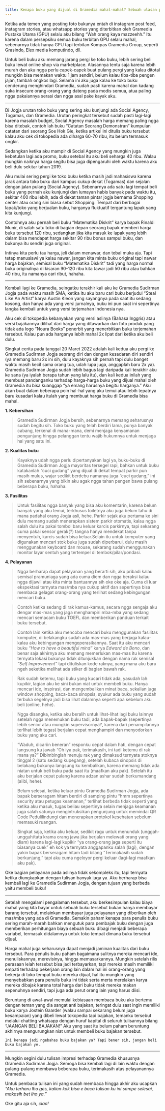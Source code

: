 ```yaml
---
title: Kenapa buku yang dijual di Gramedia mahal-mahal? Sebuah ulasan pengunjung
---
```


Ketika ada temen yang posting foto bukunya entah di instagram post feed, instagram stories, atau whatsapp stories yang diterbitkan oleh Gramedia Pustaka Utama (GPU) selalu aku bilang “Wah orang kaya mazzeehh.” Itu karena dalam persepsiku semua buku terbitan GPU selalu mahal, sebenarnya tidak hanya GPU tapi terbitan Kompas Gramedia Group, seperti Grasindo, Elex media komputindo, dll.  

Untuk beli buku aku memang jarang pergi ke toko buku, lebih sering beli buku lewat online shop via marketplace. Alasannya tentu saja karena lebih murah dan aku ngga perlu capek-capek buat pulang pergi yang kalau ditotal mungkin bisa memakan waktu 1 jam sendiri, belum kalau tiba-tiba pengen jajan, tambah ongkos lagi. Selama ini aku juga kalau ke toko buku cenderung menghindari Gramedia, sudah pasti karena mahal dan kadang suka insecure orang-orang yang dateng pada modis semua, atua paling ngga pakaiannya serasi dan ngga asal pake kayak aku.  

----

Di Jogja urutan toko buku yang sering aku kunjungi ada Social Agency, Togamas, dan Gramedia. Urutan peringkat tersebut sudah pasti lagi-lagi karena masalah budget, Social Agency masalah harga memang paling ngga bisa ditebak, contoh lah buku “Catatan Seorang Demonstran” kumpulan catatan dari seorang Soe Hok Gie, ketika artikel ini ditulis buku tersebut kalau aku cek di tokopedia ada diharga 60-70 ribu, itu belum termasuk ongkir.  

Sedangkan ketika aku mampir di Social Agency yang mungkin juga kebetulan lagi ada promo, buku setebal itu aku beli seharga 40 ribu. Walau mungkin naiknya harga segitu bisa juga dipengaruhi oleh waktu karena aku beli dulu sekitar tahun 2019.  

Aku mulai sering pergi ke toko buku ketika masih jadi mahasiswa karena jarak antara toko buku dari kampus cukup dekat (Togamas) dan sejalan dengan jalan pulang (Social Agency). Sebenarnya ada satu lagi tempat beli buku yang pernah aku kunjungi dan lumayan habis banyak pada waktu itu, sekitar 400 ribu lebih, ada di dekat taman pintar jogja bernama Shopping center atau orang sini biasa sebut Shopping. Tempat dari berbagai lapak/toko yang berjualan buku, harganya fluktuatif tergantung lapak yang kita kunjungi.  

Contohnya aku pernah beli buku “Matematika Diskrit” karya bapak Rinaldi Munir, di salah satu toko di bagian depan seorang bapak memberi harga buku tersebut 120 ribu, sedangkan jika kita masuk ke lapak yang lebih dalam bisa mendapat harga sekitar 90 ribu bonus sampul buku, dan bukunya itu sendiri juga original.  

Intinya kita perlu tau harga, jeli dalam menawar, dan tebal muka aja. Tapi tetap manusiawi ya kalau nawar, jangan kita minta buku original tapi nawar harga bajakan, semisal buku “Matematika Diskrit” tadi yang harga normal buku originalnya di kisaran 90-120 ribu kita tawar jadi 50 ribu atau bahkan 40 ribu, itu namanya cari ribut, hahaha.  

----

Kembali lagi ke Gramedia, seingatku terakhir kali aku ke Gramedia Sudirman Jogja pada waktu masih SMA, ketika itu aku baru cari buku berjudul “Steal Like An Artist” karya Austin Kleon yang sayangnya pada saat itu sedang kosong, dan hanya ada yang versi jurnalnya, buku ini pun saat ini sepertinya langka kembali untuk yang versi terjemahan Indonesia nya.  

Aku cek di tokopedia kebanyakan yang versi aslinya (Bahasa Inggris) atau versi bajakannya dilihat dari harga yang ditawarkan dan foto produk yang tidak ada logo “Noura Books” penerbit yang menerbitkan buku terjemahan tersebut. Kalau pun ada harganya lebih mahal 2x lipat dari ketika aku beli dulu.  

Singkat cerita pada tanggal 20 Maret 2022 adalah kali kedua aku pergi ke Gramedia Sudirman Jogja seorang diri dan dengan kesadaran diri sendiri (ya memang baru 2x ini sih, dulu kayaknya sih pernah tapi dulu banget waktu masih kecil sama orang tua, udah lupa juga, anggaplah baru 2x ya). Gramedia Sudirman Jogja sudah lebih bagus lagi daripada kali terakhir aku ke sana (ya iyalah berapa tahun yang lalu itu), dan kali kedua inilah yang membuat pandanganku terhadap harga-harga buku yang dijual mahal oleh Gramedia itu bisa kuanggap “ya emang harusnya begitu harganya.” Aku akan buat dalam beberapa poin hal-hal yang aku temui atau lebih tepatnya baru kusadari kalau itulah yang membuat harga buku di Gramedia bisa mahal.  

**1. Kebersihan**  
  
> Gramedia Sudirman Jogja bersih, sebenarnya memang seharusnya sudah begitu sih. Toko buku yang telah berdiri lama, punya banyak cabang, terkenal di mana-mana, demi menjaga kenyamanan pengunjung hingga pelanggan tentu wajib hukumnya untuk menjaga hal yang satu ini.  

**2. Kualitas buku**  

> Kayaknya udah ngga perlu dipertanyakan lagi ya, buku-buku di Gramedia Sudirman Jogja mayoritas tersegel rapi, bahkan untuk buku katakanlah “cuci gudang” yang dijual di dekat tempat parkir pun masih mulus, wajar sedikit berdebu namanya juga “cuci gudang,” ini sih sebenarnya yang bikin aku agak ngga tahan pengen bawa pulang beberapa buku, hahaha.  

**3. Fasilitas**  

> Untuk fasilitas ngga banyak yang bisa aku komentarin, karena belum banyak yang aku temui, terkhusus toiletnya aku juga belum tahu di mana padahal orang Jogja asli, hehe. Parkir sejak aku pertama ke sini dulu memang sudah menerapkan sistem parkir otomatis, kalau ngga salah dulu itu pakai tombol baru keluar karcis parkirnya, tapi sekarang cuma pakai sensor gerak(?) tangna hanya mendekat tanpa menyentuh, karcis sudah bisa keluar.Selain itu untuk komputer yang digunakan mencari stok buku juga sudah diperbarui, dulu masih menggunakan keyboard dan mouse, sekarang sudah menggunakan monitor layar sentuh yang tertempel di tembok/pilar/pondasi.  

**4. Pelayanan**  
    
> Ngga berharap dapat pelayanan yang berarti sih, aku pribadi kalau semisal pramuniaga yang ada cuma diem dan ngga beraksi kalau ngga dijawil atau kita minta bantuannya sih oke oke aja. Cuma di luar ekspektasi ternyata mas/mba nya cukup aktif dan sepertinya bisa membaca gelagat orang-orang yang terlihat sedang kebingungan mencari buku.  

> Contoh ketika sedang di rak kamus-kamus, secara ngga sengaja aku dengar mas-mas yang jaga menghampiri mba-mba yang sedang mencari semacam buku TOEFL dan memberikan panduan terkait buku tersebut.  

> Contoh lain ketika aku mencoba mencari buku menggunakan fasilitas komputer, di belakangku sudah ada mas-mas yang berjaga kalau-kalau aku kebingungan mengoperasikannya. Saat itu aku mencari buku _“How to have a beautiful mind”_ karya _Edward de Bono_, dan benar saja akhirnya aku memang memerlukan mas-mas itu karena ternyata lokasi bukunya tidak ditunjukkan dengan nama rak semisal _“Self Improvement”_ tapi dituliskan kode raknya, yang mana aku baru ngeh seketika melihat ada stiker di bagian bawah rak.  
    
> Rak sudah ketemu, tapi buku yang kucari tidak ada, yasudah lah kupikir, lagian aku ke sini bukan niat untuk membeli buku. Hanya mencari ide, inspirasi, dan mengembalikan minat baca, sekalian juga window shopping, baca-baca sinopsis, syukur ada buku yang sudah terbuka segelnya jadi bisa lihat dalamnya seperti apa sebelum aku beli (online, hehe).  
    
> Ngga disangka, ketika aku beralih untuk lihat-lihat lagi buku lainnya setelah ngga menemukan buku tadi, ada bapak-bapak (sepertinya lebih senior atau mungkin supervisornya?, karena dari penampilannya terlihat lebih tegas) berjalan cepat menghampiri dan menyodorkan buku yang aku cari. 

>“Waduh, dicariin beneran” responku cepat dalam hati, dengan cepat langsung ku jawab “Oh iya pak, terimakasih, ini tadi ketemu di rak mana ya?” Dibimbinglah menuju rak yang dimaksud ternyata stoknya tinggal 2 (satu sedang kupegang), setelah kubaca sinopsis di belakang bukunya langsung ku kembalikan, karena memang tidak ada niatan untuk beli buku pada saat itu (maafkan aku pak). Setelah itu aku berjalan cepat pulang karena adzan ashar sudah berkumandang (alibi, hehe).  
    
> Belum selesai, ketika keluar pintu Gramedia Sudirman Jogja, ada bapak berseragam hitam berdiri di samping pintu “hmm sepertinya security atau petugas keamanan,” terlihat berbeda tidak seperti yang ketika aku masuk, tugas beliau sepertinya selain menjaga keamanan juga salah satunya mengintruksikan pengunjung untuk memindai QR Code Pedulilindungi dan menerapkan protokol kesehatan sebelum memasuki ruangan.  
    
> Singkat saja, ketika aku keluar, sedikit ragu untuk menunduk (unggah-ungguh/tata krama orang jawa jika berjalan melewati orang yang diam) karena lagi-lagi kupikir “ya orang-orang jaga seperti itu biasanya cuek” eh kok ya ternyata anggapanku salah (lagi), dengan yakin bapak berseragam hitam tadi bilang “Terimakasih sudah berkunjung,” tapi aku cuma ngeloyor pergi keluar (lagi-lagi maafkan aku pak).

Oke bagian pelayanan pada aslinya tidak sekompleks itu, tapi ternyata ketika diungkapkan dengan tulisan banyak juga ya. Aku berharap bisa kembali lagi ke Gramedia Sudirman Jogja, dengan tujuan yang berbeda yaitu membeli buku!

----

Setelah mengalami pengalaman tersebut, aku berkesimpulan kalau biaya mahal yang kita bayar untuk sebuah buku tersebut bukan hanya membayar barang tersebut, melainkan membayar juga pelayanan yang diberikan oleh mas/mba yang ada di Gramedia. Semakin paham kenapa para penulis buku sering marah-marah bahkan mengutuk para pembajak buku dengan juga memberikan perhitungan biaya sebuah buku dibagi menjadi beberapa variabel, termasuk didalamnya untuk toko tempat dimana buku tersebut dijual. 

Harga mahal juga seharusnya dapat menjadi jaminan kualitas dari buku tersebut. Para penulis buku paham bagaimana sulitnya mereka mencari ide, menuliskannya, merevisinya, hingga memasarkannya. Mungkin setelah rilis perasaan lelah tersebut bisa jadi terbayarkan, tapi mereka masih memiliki empati terhadap pekerjaan orang lain dalam hal ini orang-orang yang bekerja di toko tempat buku mereka dijual, hal itu mungkin yang menyebabkan para penulis buku ini tidak serta merta merelakan karya mereka dibajak karena total harga dari buku tidak mereka makan sepenuhnya sendiri, tapi juga ada perut orang lain yang harus diisi.

Beruntung di awal-awal memulai kebiasaan membaca buku aku bertemu dengan teman yang dia sangat anti bajakan, teringat dulu saat ingin memiliki buku karya Jostein Gaarder (walau sampai sekarang belum juga kesampaian) yang dibeli lewat tokopedia tapi bajakan, temanku tersebut melalui chatting whatsapp dengan huruf kapital di seluruh tulisannya bilang “JAANGAN BELI BAJAKAN!” Aku yang saat itu belum paham beruntung akhirnya mengurungkan niat untuk membeli buku bajakan tersebut.

`Ini kenapa jadi ngebahas buku bajakan ya? Tapi bener sih, jangan beli buku bajakan ye.` 

----

Mungkin segini dulu tulisan impresi terhadap Gramedia khususnya Gramedia Sudirman Jogja. Semoga bisa kembali lagi di lain waktu dengan pulang-pulang membawa beberapa buku, terimakasih atas pelayanannya Gramedia. 

Untuk pembaca tulisan ini yang sudah membaca hingga akhir aku ucapkan _“Aku terharu lho ges, kalian kok bisa e baca tulisan ku ini sampe selesai, makasih bet lho ya.”_

Oke gitu aja sih, _ciao!_
